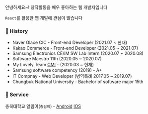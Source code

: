 안녕하세요~! 창작활동을 매우 좋아하는 웹 개발자입니다

`React`를 활용한 웹 개발에 관심이 많습니다

### 📖 History
- Naver Glace CIC - Front-end Developer (2021.07 ~ 현재)
- Kakao Commerce - Front-end Developer (2021.05 ~ 2021.07)
- Samsung Electronics CE/IM SW Lab Intern (2020.07 ~ 2020.08)
- Software Maestro 11th (2020.05 ~ 2020.07)
- My Lovely Team [CMI](https://github.com/CMI-OSS) - (2020.03 ~ 현재)
- Samsung software competency (2019) - A+
- IT Compnay - Web Developer (병역특례 2017.05 ~ 2019.07)
- Chungbuk National University - Bachelor of software major 15th

### 🏃 Service
충북대학교 알림이(`충림이`) - [Android](https://play.google.com/store/apps/details?id=com.jaryapp.cmi&hl=ko&gl=US) [IOS](https://apps.apple.com/kr/app/%EC%B6%A9%EB%A6%BC%EC%9D%B4/id1542030436)

